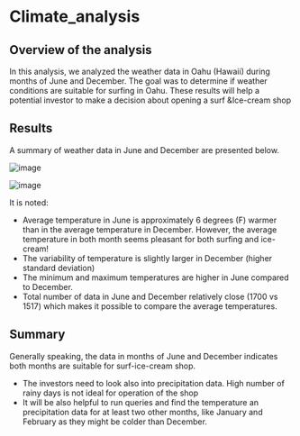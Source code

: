 # Climate_analysis
## Overview of the analysis

In this analysis, we analyzed the weather data in Oahu (Hawaii) during months of June and December. The goal was to determine if weather conditions are suitable for surfing in Oahu. These results will help  a potential investor to make a decision about opening a  surf &Ice-cream shop 


## Results

A summary of weather data in June and December are presented below.

![image](https://user-images.githubusercontent.com/58461542/172096486-4736b960-4415-4a9d-8e51-cd30536f7e16.png)


![image](https://user-images.githubusercontent.com/58461542/172096499-cb45631b-e197-4488-aa59-8545998534a9.png)


It is noted:

* Average temperature in June is approximately 6 degrees (F) warmer than in the average temperature in December.  However, the average temperature in both month seems pleasant for both surfing and ice-cream!
* The variability of temperature is slightly larger in December (higher standard deviation)
* The minimum and maximum temperatures are higher in June compared to December. 
* Total number of data in June and December relatively close (1700 vs 1517) which makes it possible to compare the average temperatures. 

## Summary
Generally speaking, the data in months of June and December indicates both months are suitable for surf-ice-cream shop.
* The investors need to look also into precipitation data. High number of rainy days is not ideal for operation of the shop
* It will be also helpful to run queries and find the temperature an precipitation data for at least two other months, like January and February as they might be colder than December.

